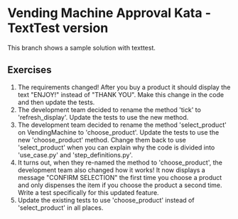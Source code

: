 # Vending Machine Approval Kata - TextTest version

This branch shows a sample solution with texttest.

Exercises
---------

1. The requirements changed! After you buy a product it should display the text "ENJOY!" instead of "THANK YOU". Make this change in the code and then update the tests.
2. The development team decided to rename the method 'tick' to 'refresh_display'. Update the tests to use the new method.
3. The development team decided to rename the method 'select_product' on VendingMachine to 'choose_product'. Update the tests to use the new 'choose_product' method. Change them back to use 'select_product' when you can explain why the code is divided into 'use_case.py' and 'step_definitions.py'.
4. It turns out, when they re-named the method to 'choose_product', the development team also changed how it works! It now displays a message "CONFIRM SELECTION" the first time you choose a product and only dispenses the item if you choose the product a second time. Write a test specifically for this updated feature. 
5. Update the existing tests to use 'choose_product' instead of 'select_product' in all places.
